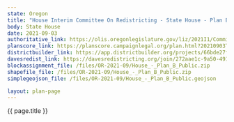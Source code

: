```yaml
---
state: Oregon
title: "House Interim Committee On Redistricting - State House - Plan B"
body: State House
date: 2021-09-03
authoritative_link: https://olis.oregonlegislature.gov/liz/2021I1/Committees/HRED/2021-09-03-08-00/MeetingMaterials
planscore_link: https://planscore.campaignlegal.org/plan.html?20210903T163944.714533171Z
districtbuilder_link: https://app.districtbuilder.org/projects/66bde27f-cb52-4b54-a348-f92263338fe8
davesredist_link: https://davesredistricting.org/join/272aae1c-9a50-4919-b590-46c8238edfda
blockassignment_file: /files/OR-2021-09/House_-_Plan_B_Public.zip
shapefile_file: /files/OR-2021-09/House_-_Plan_B_Public.zip
simplegeojson_file: /files/OR-2021-09/House_-_Plan_B_Public.geojson

layout: plan-page
---
```


{{ page.title }}

